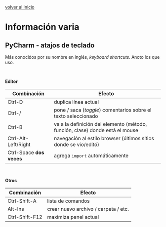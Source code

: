 <style>
.page-header {
    padding-bottom: 50px;
    padding-top: 50px;
}
</style>

[volver al inicio](./index.md)  

# Información varia

## PyCharm - atajos de teclado
Más conocidos por su nombre en inglés, *keyboard shortcuts*.
Anoto los que uso.

<br/>

**Editor**  

| Combinación | Efecto |  
| --- | --- |  
| Ctrl-D | duplica línea actual |  
| Ctrl-/ | pone / saca (*toggle*) comentarios sobre el texto seleccionado |  
| Ctrl-B | va a la definición del elemento (método, función, clase) donde está el mouse |  
| Ctrl-Alt-Left/Right | navegación al estilo browser (últimos sitios donde se vio/editó) |  
| Ctrl-Space **dos veces** | agrega `import` automáticamente |

<br/>

**Otros**  

| Combinación | Efecto |  
| --- | --- |  
| Ctrl-Shift-A | lista de comandos |  
| Alt-Ins | crear nuevo archivo / carpeta / etc. |  
| Ctrl-Shift-F12 | maximiza panel actual |  


